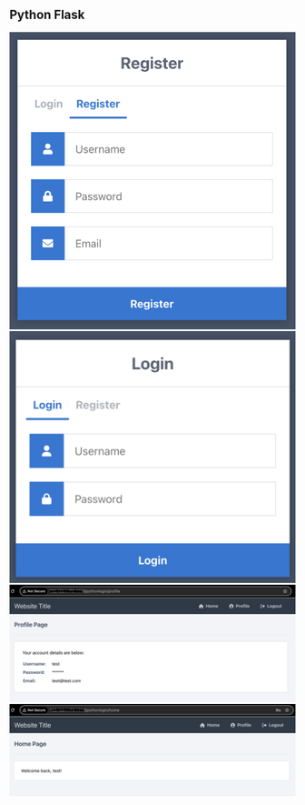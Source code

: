 
## Python Flask

![Python Register](pythonregister.png)
![Python login](pythonlogin.png)
![Python Profile](pythonprofile.png)
![Python login Homepage](pythonloginHomepage.png)